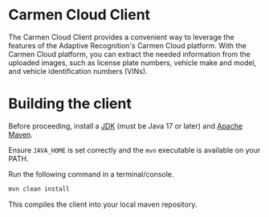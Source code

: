 # Carmen Cloud Client
The Carmen Cloud Client provides a convenient way to leverage the features of the Adaptive Recognition's Carmen Cloud platform. With the Carmen Cloud platform, you can extract the needed information from the uploaded images, such as license plate numbers, vehicle make and model, and vehicle identification numbers (VINs). 

# Building the client
Before proceeding, install a [JDK](https://jdk.java.net/archive/) (must be Java 17 or later) and [Apache Maven](https://maven.apache.org/install.html).

Ensure `JAVA_HOME` is set correctly and the `mvn` executable is available on your PATH.

Run the following command in a terminal/console.
```bash
mvn clean install
```

This compiles the client into your local maven repository.
